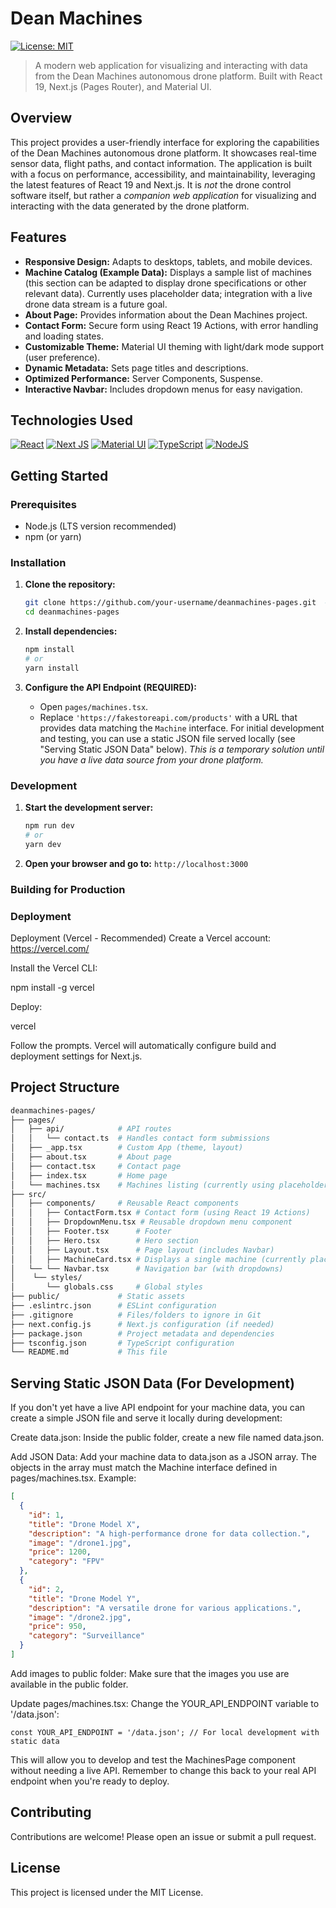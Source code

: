 # Dean Machines

[![License: MIT](https://img.shields.io/badge/License-MIT-yellow.svg)](https://opensource.org/licenses/MIT)

> A modern web application for visualizing and interacting with data from the Dean Machines autonomous drone platform. Built with React 19, Next.js (Pages Router), and Material UI.

## Overview

This project provides a user-friendly interface for exploring the capabilities of the Dean Machines autonomous drone platform.  It showcases real-time sensor data, flight paths, and contact information.  The application is built with a focus on performance, accessibility, and maintainability, leveraging the latest features of React 19 and Next.js. It is *not* the drone control software itself, but rather a *companion web application* for visualizing and interacting with the data generated by the drone platform.

## Features

* **Responsive Design:** Adapts to desktops, tablets, and mobile devices.
* **Machine Catalog (Example Data):** Displays a sample list of machines (this section can be adapted to display drone specifications or other relevant data).  Currently uses placeholder data; integration with a live drone data stream is a future goal.
* **About Page:** Provides information about the Dean Machines project.
* **Contact Form:** Secure form using React 19 Actions, with error handling and loading states.
* **Customizable Theme:** Material UI theming with light/dark mode support (user preference).
* **Dynamic Metadata:** Sets page titles and descriptions.
* **Optimized Performance:** Server Components, Suspense.
* **Interactive Navbar:** Includes dropdown menus for easy navigation.

## Technologies Used

[![React](https://img.shields.io/badge/react-%2320232a.svg?style=for-the-badge&logo=react&logoColor=%2361DAFB)](https://react.dev/)
[![Next JS](https://img.shields.io/badge/Next-black?style=for-the-badge&logo=next.js&logoColor=white)](https://nextjs.org/)
[![Material UI](https://img.shields.io/badge/Material--UI-0081CB?style=for-the-badge&logo=material-ui&logoColor=white)](https://mui.com/)
[![TypeScript](https://img.shields.io/badge/typescript-%23007ACC.svg?style=for-the-badge&logo=typescript&logoColor=white)](https://www.typescriptlang.org/)
[![NodeJS](https://img.shields.io/badge/node.js-6DA55F?style=for-the-badge&logo=node.js&logoColor=white)](https://nodejs.org/)

## Getting Started

### Prerequisites

* Node.js (LTS version recommended)
* npm (or yarn)

### Installation

1. **Clone the repository:**

    ```bash
    git clone https://github.com/your-username/deanmachines-pages.git  # REPLACE WITH YOUR REPO URL
    cd deanmachines-pages
    ```

2. **Install dependencies:**

    ```bash
    npm install
    # or
    yarn install
    ```

3. **Configure the API Endpoint (REQUIRED):**

    * Open `pages/machines.tsx`.
    * Replace `'https://fakestoreapi.com/products'` with a URL that provides data matching the `Machine` interface.  For initial development and testing, you can use a static JSON file served locally (see "Serving Static JSON Data" below).  *This is a temporary solution until you have a live data source from your drone platform.*

### Development

1. **Start the development server:**

    ```bash
    npm run dev
    # or
    yarn dev
    ```

2. **Open your browser and go to:** `http://localhost:3000`

### Building for Production

### Deployment

Deployment (Vercel - Recommended)
Create a Vercel account: <https://vercel.com/>

Install the Vercel CLI:

npm install -g vercel

Deploy:

vercel

Follow the prompts. Vercel will automatically configure build and deployment settings for Next.js.

## Project Structure

```bash
deanmachines-pages/
├── pages/
│   ├── api/            # API routes
│   │   └── contact.ts  # Handles contact form submissions
│   ├── _app.tsx        # Custom App (theme, layout)
│   ├── about.tsx       # About page
│   ├── contact.tsx     # Contact page
│   ├── index.tsx       # Home page
│   └── machines.tsx    # Machines listing (currently using placeholder data)
├── src/
│   ├── components/     # Reusable React components
│   │   ├── ContactForm.tsx # Contact form (using React 19 Actions)
│   │   ├── DropdownMenu.tsx # Reusable dropdown menu component
│   │   ├── Footer.tsx      # Footer
│   │   ├── Hero.tsx        # Hero section
│   │   ├── Layout.tsx      # Page layout (includes Navbar)
│   │   ├── MachineCard.tsx # Displays a single machine (currently placeholder)
│   └── └── Navbar.tsx      # Navigation bar (with dropdowns)
│    └── styles/
│       └── globals.css     # Global styles
├── public/             # Static assets
├── .eslintrc.json      # ESLint configuration
├── .gitignore          # Files/folders to ignore in Git
├── next.config.js      # Next.js configuration (if needed)
├── package.json        # Project metadata and dependencies
├── tsconfig.json       # TypeScript configuration
└── README.md           # This file
```

## Serving Static JSON Data (For Development)

If you don't yet have a live API endpoint for your machine data, you can create a simple JSON file and serve it locally during development:

Create data.json: Inside the public folder, create a new file named data.json.

Add JSON Data: Add your machine data to data.json as a JSON array. The objects in the array must match the Machine interface defined in pages/machines.tsx. Example:

```json
[
  {
    "id": 1,
    "title": "Drone Model X",
    "description": "A high-performance drone for data collection.",
    "image": "/drone1.jpg",
    "price": 1200,
    "category": "FPV"
  },
  {
    "id": 2,
    "title": "Drone Model Y",
    "description": "A versatile drone for various applications.",
    "image": "/drone2.jpg",
    "price": 950,
    "category": "Surveillance"
  }
]
```

Add images to public folder: Make sure that the images you use are available in the public folder.

Update pages/machines.tsx: Change the YOUR_API_ENDPOINT variable to '/data.json':

```tsx
const YOUR_API_ENDPOINT = '/data.json'; // For local development with static data
```

This will allow you to develop and test the MachinesPage component without needing a live API. Remember to change this back to your real API endpoint when you're ready to deploy.

## Contributing

Contributions are welcome! Please open an issue or submit a pull request.

## License

This project is licensed under the MIT License.
